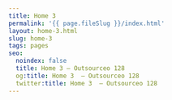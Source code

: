 ```yaml
---
title: Home 3
permalink: '{{ page.fileSlug }}/index.html'
layout: home-3.html
slug: home-3
tags: pages
seo:
  noindex: false
  title: Home 3 — Outsourceo 128
  og:title: Home 3  — Outsourceo 128
  twitter:title: Home 3  — Outsourceo 128
---
```



